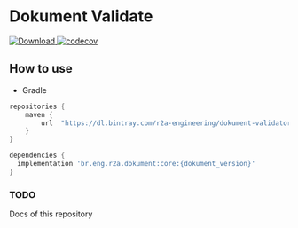 # Dokument Validate

[ ![Download](https://api.bintray.com/packages/r2a-engineering/dokument-validator/dokument-validate/images/download.svg) ](https://bintray.com/r2a-engineering/dokument-validator/dokument-validate/_latestVersion)
[![codecov](https://codecov.io/gh/r2a-engineering/dokument-validate/branch/main/graph/badge.svg?token=AHCOYCVPR7)](https://codecov.io/gh/r2a-engineering/dokument-validate)

## How to use

- Gradle

```groovy
repositories {
    maven {
        url  "https://dl.bintray.com/r2a-engineering/dokument-validator" 
    }
}

dependencies {
  implementation 'br.eng.r2a.dokument:core:{dokument_version}'
}
```


### TODO

Docs of this repository
